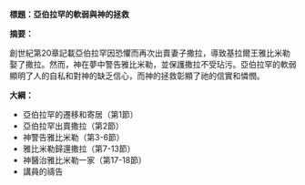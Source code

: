 **標題：亞伯拉罕的軟弱與神的拯救**

**摘要：**

創世紀第20章記載亞伯拉罕因恐懼而再次出賣妻子撒拉，導致基拉爾王雅比米勒娶了撒拉。然而，神在夢中警告雅比米勒，並保護撒拉不受玷污。亞伯拉罕的軟弱顯明了人的自私和對神的缺乏信心，而神的拯救彰顯了祂的信實和憐憫。

**大綱：**

* 亞伯拉罕的遷移和寄居（第1節）
* 亞伯拉罕出賣撒拉（第2節）
* 神警告雅比米勒（第3-6節）
* 雅比米勒歸還撒拉（第7-13節）
* 神醫治雅比米勒一家（第17-18節）
* 講員的禱告